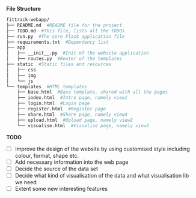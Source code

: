 **File Structure**

```bash
fittrack-webapp/
├── README.md  #README file for the project
├── TODO.md  #This file, lists all the TODOs
├── run.py  #The core Flask application file
├── requirements.txt  #Dependency list
├── app
│   ├── __init__.py  #Init of the website application
│   ├── routes.py  #Router of the templates
├── static  #Static files and resources
│   ├── css
│   ├── img
│   └── js
└── templates  #HTML templates
    ├── base.html  #Base template, shared with all the pages
    ├── index.html  #Intro page, namely view1
    ├── login.html  #Login page
    ├── register.html  #Register page
    ├── share.html  #Share page, namely view4
    ├── upload.html  #Upload page, namely view2
    └── visualise.html  #Visualise page, namely view3
```

**TODO**

- [ ] Improve the design of the website by using customised style including colour, format, shape etc.
- [ ] Add necessary information into the web page
- [ ] Decide the source of the data set
- [ ] Decide what kind of visualisation of the data and what visualisation lib we need
- [ ] Extent some new interesting features
